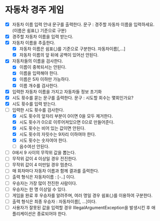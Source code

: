 # 자동차 경주 게임
- [x] 자동차 이름 입력 안내 문구를 출력한다. 문구 : 경주할 자동차 이름을 입력하세요.(이름은 쉼표(,) 기준으로 구분)
- [x] 경주할 자동차 이름을 입력 받는다.
- [x] 자동차 이름을 추출한다.
  - [x] 자동차 이름은 쉼표(,)를 기준으로 구분한다. 자동차이름[,...]
  - [x] 자동차 이름의 앞 뒤에 공백이 있어선 안된다.
- [x] 자동차들의 이름을 검사한다.
  - [x] 이름이 중복되서는 안된다.
  - [x] 이름을 입력해야 한다.
  - [x] 이름은 5자 이하만 가능하다.
  - [x] 이름 개수를 검사한다. 
- [x] 입력한 자동차 이름을 가지고 자동차들 정보 초기화
- [x] 시도 횟수를 묻는 문구를 출력한다. 문구 : 시도할 회수는 몇회인가요?
- [x] 시도 횟수를 입력 받는다.
- [ ] 입력한 시도 횟수를 검사한다.
  - [x] 시도 횟수의 앞자리 부분이 0이면 0을 모두 제거한다.
  - [x] 시도 횟수가 0으로 이루어져있으면 0으로 만들어준다.
  - [x] 시도 횟수는 비어 있는 값이면 안된다.
  - [x] 시도 횟수의 자릿수는 9자리 이하여야 한다.
  - [x] 시도 횟수는 숫자여야 한다.
  - [ ] 음수여선 안된다.
- [ ] 0에서 9 사이의 무작위 값을 뽑는다.
- [ ] 무작위 값이 4 이상일 경우 전진한다.
- [ ] 무작위 값이 4 미만일 경우 멈춘다.
- [ ] 매 회차마다 자동차 이름과 함께 결과를 출력한다.
- [ ] 출력 형식은 자동차이름 : [-..] 이다.
- [ ] 우승자는 가장 많이 전진한 사람이다.
- [ ] 우승자는 한 명 이상일 수 있다.
- [ ] 게임을 완료 후 우승자를 알려주며, 여러 명일 경우 쉼표(,)를 이용하여 구분한다. 
- [ ] 출력 형식은 최종 우승자 : 자동차이름[, ...]이다.
- [ ] 사용자가 잘못된 값을 입력할 경우 IllegalArgumentException을 발생시킨 후 애플리케이션은 종료되어야 한다.